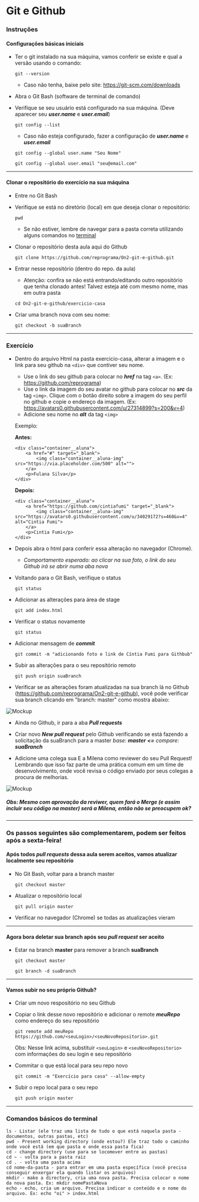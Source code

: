 # Git e Github

### Instruções

#### Configurações básicas iniciais
* Ter o git instalado na sua máquina, vamos conferir se existe e qual a versão usando o comando:
	
  ```
  git --version
  ```
  * Caso não tenha, baixe pelo site: https://git-scm.com/downloads

* Abra o Git Bash (software de terminal de comando)

* Verifique se seu usuário está configurado na sua máquina. (Deve aparecer seu ***user.name*** e ***user.email***)
	
  ```
  git config --list
  ```

	* Caso não esteja configurado, fazer a configuração de ***user.name*** e ***user.email***
		
    ```
    git config --global user.name "Seu Nome"
    ```

    ```
    git config --global user.email "seu@email.com"
    ```

---

#### Clonar o repositório do exercício na sua máquina

* Entre no Git Bash

* Verifique se está no diretório (local) em que deseja clonar o repositório:
	
  ```
  pwd
  ```
  * Se não estiver, lembre de navegar para a pasta correta utilizando alguns comandos no [terminal](#comandos)


* Clonar o repositório desta aula aqui do Github
	
  ```
  git clone https://github.com/reprograma/On2-git-e-github.git
  ```

* Entrar nesse repositório (dentro do repo. da aula)
    * Atenção: confira se não está entrando/editando outro repositório que tenha clonado antes! Talvez esteja até com mesmo nome, mas em outra pasta

	```
  cd On2-git-e-github/exercicio-casa
  ```

* Criar uma branch nova com seu nome:
	
  ```
  git checkout -b suaBranch
  ```

***

### Exercício

* Dentro do arquivo Html na pasta exercicio-casa, alterar a imagem e o link para seu github na `<div>` que contiver seu nome.
	* Use o link do seu github para colocar no ***href*** na tag `<a>`. (Ex: https://github.com/reprograma)
	* Use o link da imagem do seu avatar no github para colocar no ***src*** da tag `<img>`. Clique com o botão direito sobre a imagem do seu perfil no github e copie o endereço da imagem. (Ex: https://avatars0.githubusercontent.com/u/27314899?s=200&v=4)
  * Adicione seu nome no ***alt*** da tag `<img>`

  Exemplo:

    **Antes:**

    ```
    <div class="container__aluna">
        <a href="#" target="_blank">
            <img class="container__aluna-img" src="https://via.placeholder.com/500" alt="">
        </a>
        <p>Fulana Silva</p>
    </div>
    ```
    
    **Depois:**
    
    ```
    <div class="container__aluna">
        <a href="https://github.com/cintiafumi" target="_blank">
            <img class="container__aluna-img" src="https://avatars0.githubusercontent.com/u/34029172?s=460&v=4" alt="Cintia Fumi">
        </a>
        <p>Cintia Fumi</p>
    </div>
    ```

* Depois abra o html para conferir essa alteração no navegador (Chrome).
	* *Comportamento esperado: ao clicar na sua foto, o link do seu Github irá se abrir numa aba nova*

* Voltando para o Git Bash, verifique o status
	
  ```
  git status
  ```

* Adicionar as alterações para área de stage
	
  ```
  git add index.html
  ```

* Verificar o status novamente
	
  ```
  git status
  ```

* Adicionar mensagem de ***commit***
	
  ```
  git commit -m "adicionando foto e link de Cíntia Fumi para Githbub"
  ```

* Subir as alterações para o seu repositório remoto
	
  ```
  git push origin suaBranch
  ```

* Verificar se as alterações foram atualizadas na sua branch lá no Github (https://github.com/reprograma/On2-git-e-github), você pode verificar sua branch clicando em "branch: master" como mostra abaixo:

![Mockup](../imgs/branch-github.png)

* Ainda no Github, ir para a aba ***Pull requests***

* Criar novo ***New pull request*** pelo Github verificando se está fazendo a solicitação da suaBranch para a master
	*base: **master**    **<=**    compare: **suaBranch***

* Adicione uma colega sua E a Milena como reviewer do seu Pull Request! Lembrando que isso faz parte de uma prática comum em um time de desenvolvimento, onde você revisa o código enviado por seus colegas a procura de melhorias.

![Mockup](../imgs/ex-reviewer.png)

##### Obs: Mesmo com aprovação da reviwer, quem fará o Merge (e assim incluir seu código na master) será a Milena, então não se preocupem ok?

***

### Os passos seguintes são complementarem, podem ser feitos após a sexta-feira!

#### Após todos ***pull requests*** dessa aula serem aceitos, vamos atualizar localmente seu repositório

* No Git Bash, voltar para a branch master
	
  ```
  git checkout master
  ```

* Atualizar o repositório local
	
  ```
  git pull origin master
  ```

* Verificar no navegador (Chrome) se todas as atualizações vieram

***

#### Agora bora deletar sua branch após seu ***pull request*** ser aceito

* Estar na branch **master** para remover a branch **suaBranch**
	
  ```
  git checkout master
  ```
	
  ```
  git branch -d suaBranch
  ```

***

#### Vamos subir no seu próprio Github?

* Criar um novo respositório no seu Github

* Copiar o link desse novo repositório e adicionar o remote ***meuRepo*** como endereço do seu repositório
    
  ```
  git remote add meuRepo https://github.com/<seuLogin>/<seuNovoRepositorio>.git
  ```

	Obs: Nesse link acima, substituir `<seuLogin>` e `<seuNovoRepositorio>` com informações do seu login e seu repositório
  
* Commitar o que está local para seu repo novo

  ```
  git commit -m "Exercício para casa" --allow-empty
  ```

* Subir o repo local para o seu repo
	
  ```
  git push origin master
  ```

***

### Comandos básicos do terminal <a name="comandos"></a>

```
ls - Listar (ele traz uma lista de tudo o que está naquela pasta - documentos, outras pastas, etc)
pwd - Present working directory (onde estou?) Ele traz todo o caminho onde você está (em que pasta e onde essa pasta fica)
cd - change directory (use para se locomover entre as pastas)
cd ~ - volta para a pasta raiz
cd . - volta uma pasta acima
cd nome-da-pasta - para entrar em uma pasta específica (você precisa conseguir enxergar ela quando listar os arquivos)
mkdir - make a directory, cria uma nova pasta. Precisa colocar o nome da nova pasta. Ex: mkdir nomePastaNova
echo - echo, cria um arquivo. Precisa indicar o conteúdo e o nome do arquivo. Ex: echo "oi" > index.html
```